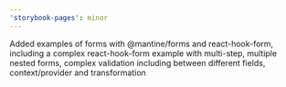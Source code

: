 ```yaml
---
'storybook-pages': minor
---
```


Added examples of forms with @mantine/forms and react-hook-form, including a complex react-hook-form example with multi-step, multiple nested forms, complex validation including between different fields, context/provider and transformation
